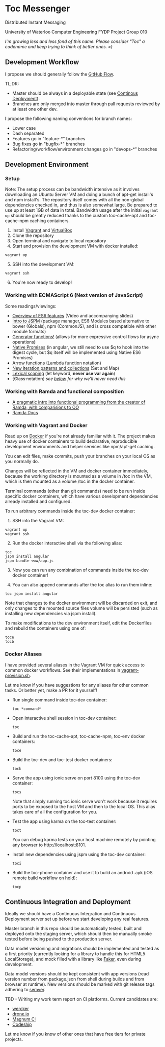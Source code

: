 # Toc Messenger
Distributed Instant Messaging

University of Waterloo Computer Engineering FYDP Project Group 010

*I'm growing less and less fond of this name. Please consider "Toc" a codename and keep trying to think of better ones. =)*

## Development Workflow

I propose we should generally follow the [GitHub Flow](https://guides.github.com/introduction/flow/index.html).

TL;DR:
- Master should be always in a deployable state (see [Continous Deployment](#continuous-integration-and-deployment)).
- Branches are only merged into master through pull requests reviewed by at least one other dev.

I propose the following naming conventions for branch names:
- Lower case
- Dash separated
- Features go in "feature-*" branches
- Bug fixes go in "bugfix-*" branches
- Refactoring/workflow/environment changes go in "devops-*" branches

## Development Environment

### Setup

Note: The setup process can be bandwidth intensive as it involves downloading an Ubuntu Server VM and doing a bunch of apt-get install's and npm install's. The repository itself comes with all the non-global dependencies checked in, and thus is also somewhat large. Be prepared to use up at least 1GB of data in total. Bandwidth usage after the initial `vagrant up` should be greatly reduced thanks to the custom toc-cache-apt and toc-cache-npm caching containers.

1. Install [Vagrant](https://www.vagrantup.com/) and [VirtualBox](https://www.virtualbox.org/)
2. Clone the repository
3. Open terminal and navigate to local repository
4. Start and provision the development VM with docker installed:
  ```
  vagrant up
  ```
  
5. SSH into the development VM:
  ```
  vagrant ssh
  ```
  
6. You're now ready to develop!

  
### Working with ECMAScript 6 (Next version of JavaScript)

Some readings/viewings:
- [Overview of ES6 features](http://es6rocks.com/2014/08/what-is-next-for-javascript/) (Video and accompanying slides) 
- [Intro to JSPM](http://javascriptplayground.com/blog/2014/11/js-modules-jspm-systemjs/) (package manager, ES6 Modules based alternative to bower (Globals), npm (CommonJS), and is cross compatible with other module formats) 
- [Generator functions!](http://davidwalsh.name/es6-generators) (allows for more expressive control flows for async operations) 
- [Native Promises](http://www.html5rocks.com/en/tutorials/es6/promises/) (in angular, we still need to use $q to hook into the digest cycle, but $q itself will be implemented using Native ES6 Promises) 
- [Arrow functions](https://developer.mozilla.org/en-US/docs/Web/JavaScript/Reference/Functions/Arrow_functions) (Lambda function notation)
- [New iteration patterns and collections](http://updates.html5rocks.com/2014/08/Collecting-and-Iterating-the-ES6-Way) (Set and Map)
- [Lexical scoping](http://globaldev.co.uk/2013/09/es6-part-2/) (let keyword, **never use var again**) 
- ~~[Class notation]~~ *see [below](#working-with-ramda-and-functional-composition) for why we'll never need this*

### Working with Ramda and functional composition
- [A pragmatic intro into functional programming from the creator of Ramda, with comparisions to OO](http://scott.sauyet.com/Javascript/Talk/FunctionalProgramming/#slide-0)
- [Ramda Docs](http://ramdajs.com/docs/)

### Working with Vagrant and Docker

Read up on [Docker](https://www.docker.com/) if you're not already familiar with it. The project makes heavy use of docker containers to build declarative, reproducible development environments and helper services like npm/apt-get caching.

You can edit files, make commits, push your branches on your local OS as you normally do.

Changes will be reflected in the VM and docker container immediately, because the working directory is mounted as a volume in /toc in the VM, which is then mounted as a volume /toc in the docker container.

Terminal commands (other than git commands) need to be run inside specific docker containers, which have various development dependencies already installed and configured.

To run arbitrary commands inside the toc-dev docker container:

1. SSH into the Vagrant VM:
  ```
  vagrant up
  vagrant ssh
  ```

2. Run the docker interactive shell via the following alias:
  ```
  toc
  jspm install angular
  jspm bundle www/app.js
  ```

3. Now you can run any combination of commands inside the toc-dev docker container!

4. You can also append commands after the toc alias to run them inline:
  ```
  toc jspm install angular
  ```

Note that changes to the docker environment will be discarded on exit, and only changes to the mounted source files volume will be persisted (such as installing new dependencies via jspm install).

To make modifications to the dev environment itself, edit the Dockerfiles and rebuild the containers using one of:
  ```
  toce
  tocb
  ```
  
### Docker Aliases

I have provided several aliases in the Vagrant VM for quick access to common docker workflows. See their implementations in [vagrant-provision.sh](https://github.com/lewisl9029/toc/blob/master/vagrant-provision.sh).

Let me know if you have suggestions for any aliases for other common tasks. Or better yet, make a PR for it yourself!

- Run single command inside toc-dev container:
  ```
  toc *command*
  ```
  
- Open interactive shell session in toc-dev container:
  ```
  toc
  ```

- Build and run the toc-cache-apt, toc-cache-npm, toc-env docker containers:
  ```
  toce
  ```

- Build the toc-dev and toc-test docker containers:
  ```
  tocb
  ```

- Serve the app using ionic serve on port 8100 using the toc-dev container:
  ```
  tocs
  ```
  
  Note that simply running toc ionic serve won't work because it requires ports to be exposed to the host VM and then to the local OS. This alias takes care of all the configuration for you.
  
- Test the app using karma on the toc-test container:
  ```
  toct
  ```
  
  You can debug karma tests on your host machine remotely by pointing any browser to http://localhost:8101.

- Install new dependencies using jspm using the toc-dev container:
  ```
  toci
  ```

- Build the toc-phone container and use it to build an android .apk (iOS remote build workflow on hold):
  ```
  tocp
  ```

## Continuous Integration and Deployment

Ideally we should have a Continuous Integration and Continuous Deployment server set up before we start developing any real features. 

Master branch in this repo should be automatically tested, built and deployed onto the staging server, which should then be manually smoke tested before being pushed to the production server. 

Data model versioning and migrations should be implemented and tested as a first priority (currently looking for a library to handle this for HTML5 LocalStorage), and mock filled with a library like [Faker](https://github.com/marak/Faker.js/), even during development.

Data model versions should be kept consistent with app versions (read version number from package.json from shell during builds and from browser at runtime). New versions should be marked with git release tags adhering to [semver](http://semver.org/).

TBD - Writing my work term report on CI platforms. Current candidates are:
- [wercker](http://wercker.com/)
- [drone.io](https://drone.io/)
- [Magnum CI](https://magnum-ci.com/)
- [Codeship](https://codeship.com/pricing)

Let me know if you know of other ones that have free tiers for private projects.
